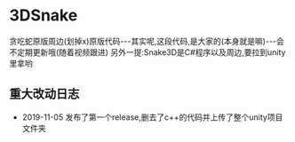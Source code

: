 # 3DSnake
贪吃蛇原版周边(划掉x)原版代码---其实呢,这段代码,是大家的(本身就是嘛)---会不定期更新哦(随着视频跟进)
另外一提:Snake3D是C#程序以及周边,要拉到unity里拿哟

## 重大改动日志
+ 2019-11-05 发布了第一个release,删去了c++的代码并上传了整个unity项目文件夹
